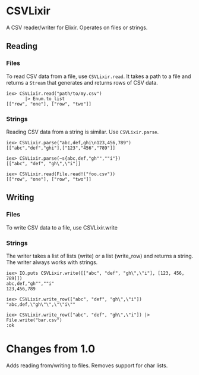 # CSVLixir

A CSV reader/writer for Elixir. Operates on files or strings.

## Reading

### Files

To read CSV data from a file, use `CSVLixir.read`. It takes a path to a file
and returns a `Stream` that generates and returns rows of CSV data.

    iex> CSVLixir.read("path/to/my.csv")
           |> Enum.to_list
    [["row", "one"], ["row", "two"]]
    
### Strings

Reading CSV data from a string is similar. Use `CSVLixir.parse`.

    iex> CSVLixir.parse("abc,def,ghi\n123,456,789")
    [["abc","def","ghi"],["123","456","789"]]

    iex> CSVLixir.parse(~s{abc,def,"gh"",""i"})
    [["abc", "def", "gh\",\"i"]]

    iex> CSVLixir.read(File.read!("foo.csv"))
    [["row", "one"], ["row", "two"]]

## Writing

### Files

To write CSV data to a file, use CSVLixir.write

### Strings

The writer takes a list of lists (write) or a list (write_row) and returns a
string. The writer always works with strings.

    iex> IO.puts CSVLixir.write([["abc", "def", "gh\",\"i"], [123, 456, 789]])
    abc,def,"gh"",""i"
    123,456,789

    iex> CSVLixir.write_row(["abc", "def", "gh\",\"i"])
    "abc,def,\"gh\"\",\"\"i\""

    iex> CSVLixir.write_row(["abc", "def", "gh\",\"i"]) |> File.write("bar.csv")
    :ok

# Changes from 1.0

Adds reading from/writing to files. Removes support for char lists.
